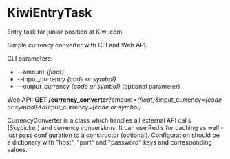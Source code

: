 # KiwiEntryTask
Entry task for junior position at Kiwi.com

Simple currency converter with CLI and Web API.

CLI parameters:
* --amount *{float}*    
* --input_currency *{code or symbol}*
* --output_currency *{code or symbol}*  (optional parameter)

Web API:
    **GET /currency_converter**?amount=*{float}*&input_currency=*{code or symbol}*&output_currency=*{code or symbol}*

CurrencyConverter is a class which handles all external API calls (Skypicker) and currency conversions. It can use Redis for caching as well - just pass configuration to a constructor (optional).
Configuration should be a dictionary with "host", "port" and "password" keys and corresponding values.
